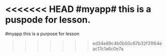 <<<<<<< HEAD
#myapp#
this is a puspode for lesson.
=======
#myapp
this is a purpose for lesson
>>>>>>> ed34e89c4b0b50c67b32f31f64eac17c1a6c0e7a
